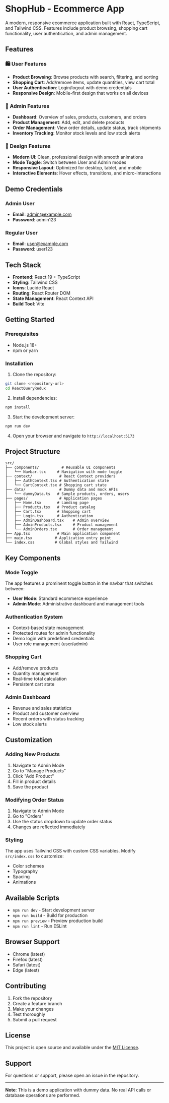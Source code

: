 # ShopHub - Ecommerce App

A modern, responsive ecommerce application built with React, TypeScript, and Tailwind CSS. Features include product browsing, shopping cart functionality, user authentication, and admin management.

## Features

### 🛍️ User Features
- **Product Browsing**: Browse products with search, filtering, and sorting
- **Shopping Cart**: Add/remove items, update quantities, view cart total
- **User Authentication**: Login/logout with demo credentials
- **Responsive Design**: Mobile-first design that works on all devices

### 🔧 Admin Features
- **Dashboard**: Overview of sales, products, customers, and orders
- **Product Management**: Add, edit, and delete products
- **Order Management**: View order details, update status, track shipments
- **Inventory Tracking**: Monitor stock levels and low stock alerts

### 🎨 Design Features
- **Modern UI**: Clean, professional design with smooth animations
- **Mode Toggle**: Switch between User and Admin modes
- **Responsive Layout**: Optimized for desktop, tablet, and mobile
- **Interactive Elements**: Hover effects, transitions, and micro-interactions

## Demo Credentials

### Admin User
- **Email**: admin@example.com
- **Password**: admin123

### Regular User
- **Email**: user@example.com
- **Password**: user123

## Tech Stack

- **Frontend**: React 19 + TypeScript
- **Styling**: Tailwind CSS
- **Icons**: Lucide React
- **Routing**: React Router DOM
- **State Management**: React Context API
- **Build Tool**: Vite

## Getting Started

### Prerequisites
- Node.js 18+ 
- npm or yarn

### Installation

1. Clone the repository:
```bash
git clone <repository-url>
cd ReactQueryRedux
```

2. Install dependencies:
```bash
npm install
```

3. Start the development server:
```bash
npm run dev
```

4. Open your browser and navigate to `http://localhost:5173`

## Project Structure

```
src/
├── components/          # Reusable UI components
│   └── Navbar.tsx     # Navigation with mode toggle
├── context/            # React Context providers
│   ├── AuthContext.tsx # Authentication state
│   └── CartContext.tsx # Shopping cart state
├── data/               # Dummy data and mock APIs
│   └── dummyData.ts   # Sample products, orders, users
├── pages/              # Application pages
│   ├── Home.tsx       # Landing page
│   ├── Products.tsx   # Product catalog
│   ├── Cart.tsx       # Shopping cart
│   ├── Login.tsx      # Authentication
│   ├── AdminDashboard.tsx    # Admin overview
│   ├── AdminProducts.tsx     # Product management
│   └── AdminOrders.tsx       # Order management
├── App.tsx            # Main application component
├── main.tsx          # Application entry point
└── index.css         # Global styles and Tailwind
```

## Key Components

### Mode Toggle
The app features a prominent toggle button in the navbar that switches between:
- **User Mode**: Standard ecommerce experience
- **Admin Mode**: Administrative dashboard and management tools

### Authentication System
- Context-based state management
- Protected routes for admin functionality
- Demo login with predefined credentials
- User role management (user/admin)

### Shopping Cart
- Add/remove products
- Quantity management
- Real-time total calculation
- Persistent cart state

### Admin Dashboard
- Revenue and sales statistics
- Product and customer overview
- Recent orders with status tracking
- Low stock alerts

## Customization

### Adding New Products
1. Navigate to Admin Mode
2. Go to "Manage Products"
3. Click "Add Product"
4. Fill in product details
5. Save the product

### Modifying Order Status
1. Navigate to Admin Mode
2. Go to "Orders"
3. Use the status dropdown to update order status
4. Changes are reflected immediately

### Styling
The app uses Tailwind CSS with custom CSS variables. Modify `src/index.css` to customize:
- Color schemes
- Typography
- Spacing
- Animations

## Available Scripts

- `npm run dev` - Start development server
- `npm run build` - Build for production
- `npm run preview` - Preview production build
- `npm run lint` - Run ESLint

## Browser Support

- Chrome (latest)
- Firefox (latest)
- Safari (latest)
- Edge (latest)

## Contributing

1. Fork the repository
2. Create a feature branch
3. Make your changes
4. Test thoroughly
5. Submit a pull request

## License

This project is open source and available under the [MIT License](LICENSE).

## Support

For questions or support, please open an issue in the repository.

---

**Note**: This is a demo application with dummy data. No real API calls or database operations are performed.
